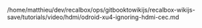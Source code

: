 /home/matthieu/dev/recalbox/ops/gitbooktowikijs/recalbox-wikijs-save/tutorials/video/hdmi/odroid-xu4-ignoring-hdmi-cec.md
